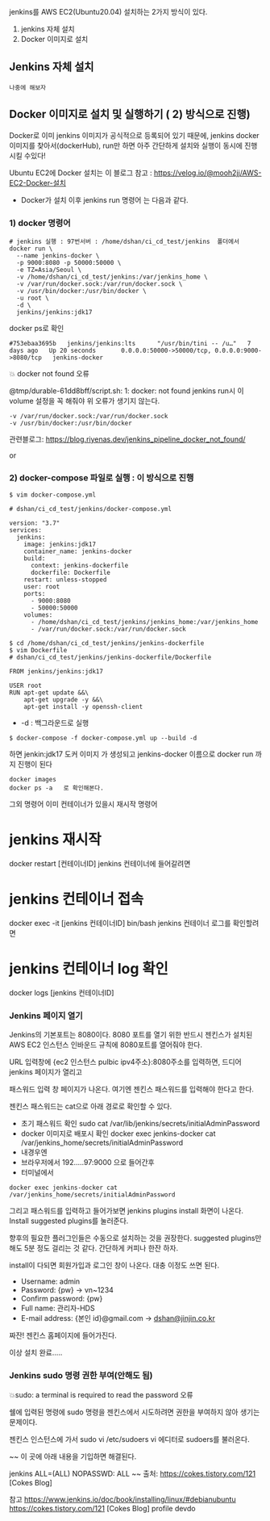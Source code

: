 jenkins를 AWS EC2(Ubuntu20.04) 설치하는 2가지 방식이 있다.
1) jenkins 자체 설치
2) Docker 이미지로 설치
## Jenkins 자체 설치
```
나중에 해보자
```
## Docker 이미지로 설치 및 실행하기 ( 2) 방식으로 진행)
Docker로 이미 jenkins 이미지가 공식적으로 등록되어 있기 때문에, jenkins docker 이미지를 찾아서(dockerHub), run만 하면 아주 간단하게 설치와 실행이 동시에 진행시킬 수있다!

Ubuntu EC2에 Docker 설치는 이 블로그 참고 : https://velog.io/@mooh2jj/AWS-EC2-Docker-설치

* Docker가 설치 이후 jenkins run 명령어 는 다음과 같다.
### 1) docker 명령어
```
# jenkins 실행 : 97번서버 : /home/dshan/ci_cd_test/jenkins  폴더에서 
docker run \
  --name jenkins-docker \
  -p 9000:8080 -p 50000:50000 \
  -e TZ=Asia/Seoul \
  -v /home/dshan/ci_cd_test/jenkins:/var/jenkins_home \
  -v /var/run/docker.sock:/var/run/docker.sock \
  -v /usr/bin/docker:/usr/bin/docker \
  -u root \
  -d \
  jenkins/jenkins:jdk17
```
docker ps로 확인
```
#753ebaa3695b   jenkins/jenkins:lts      "/usr/bin/tini -- /u…"   7 days ago   Up 20 seconds       0.0.0.0:50000->50000/tcp, 0.0.0.0:9000->8080/tcp   jenkins-docker
```

💥 docker not found 오류

@tmp/durable-61dd8bff/script.sh: 1: docker: not found
jenkins run시 이 volume 설정을 꼭 해줘야 위 오류가 생기지 않는다.
```
-v /var/run/docker.sock:/var/run/docker.sock
-v /usr/bin/docker:/usr/bin/docker
```
관련블로그: https://blog.riyenas.dev/jenkins_pipeline_docker_not_found/

or

### 2) docker-compose 파일로 실행 : 이 방식으로 진행
```
$ vim docker-compose.yml

# dshan/ci_cd_test/jenkins/docker-compose.yml

version: "3.7"
services:
  jenkins:
    image: jenkins:jdk17
    container_name: jenkins-docker
    build:
      context: jenkins-dockerfile
      dockerfile: Dockerfile
    restart: unless-stopped
    user: root
    ports:
      - 9000:8080
      - 50000:50000
    volumes:
      - /home/dshan/ci_cd_test/jenkins/jenkins_home:/var/jenkins_home
      - /var/run/docker.sock:/var/run/docker.sock

$ cd /home/dshan/ci_cd_test/jenkins/jenkins-dockerfile
$ vim Dockerfile
# dshan/ci_cd_test/jenkins/jenkins-dockerfile/Dockerfile

FROM jenkins/jenkins:jdk17

USER root
RUN apt-get update &&\
    apt-get upgrade -y &&\
    apt-get install -y openssh-client
```
* -d : 백그라운드로 실행
```
$ docker-compose -f docker-compose.yml up --build -d
```
하면 jenkin:jdk17 도커 이미지 가 생성되고 jenkins-docker 이름으로 docker run 까지 진행이 된다
```
docker images
docker ps -a   로 확인해본다.
```

그외 명령어
이미 컨테이너가 있을시 재시작 명령어
# jenkins 재시작
docker restart [컨테이너ID]
jenkins 컨테이너에 들어갈려면
# jenkins 컨테이너 접속
docker exec -it [jenkins 컨테이너ID] bin/bash
jenkins 컨테이너 로그를 확인할려면
# jenkins 컨테이너 log 확인
docker logs [jenkins 컨테이너ID]

### Jenkins 페이지 열기
Jenkins의 기본포트는 8080이다.
8080 포트를 열기 위한 반드시 젠킨스가 설치된 AWS EC2 인스턴스 인바운드 규칙에 8080포트를 열어줘야 한다.

URL 입력창에 {ec2 인스턴스 pulbic ipv4주소}:8080주소를 입력하면, 드디어 jenkins 페이지가 열리고

패스워드 입력 창 페이지가 나온다. 여기엔 젠킨스 패스워드를 입력해야 한다고 한다.

젠킨스 패스워드는 cat으로 아래 경로로 확인할 수 있다.

* 초기 패스워드 확인
sudo cat /var/lib/jenkins/secrets/initialAdminPassword
* docker 이미지로 배포시 확인
docker exec jenkins-docker cat /var/jenkins_home/secrets/initialAdminPassword
* 내경우엔
* 브라우저에서 192.....97:9000 으로 들어간후
* 터미널에서
```
docker exec jenkins-docker cat /var/jenkins_home/secrets/initialAdminPassword 
```

그리고 패스워드를 입력하고 들어가보면 jenkins plugins install 화면이 나온다.
Install suggested plugins를 눌러준다.

향후의 필요한 플러그인들은 수동으로 설치하는 것을 권장한다.
suggested plugins만 해도 5분 정도 걸리는 것 같다. 간단하게 커피나 한잔 하자.

install이 다되면 회원가입과 로그인 창이 나온다. 대충 이정도 쓰면 된다.

* Username: admin
* Password: {pw} -> vn~1234
* Confirm password: {pw}
* Full name: 관리자-HDS
* E-mail address: {본인 id}@gmail.com -> dshan@jinjin.co.kr


짜잔! 젠킨스 홈페이지에 들어가진다.

이상 설치 완료.....




### Jenkins sudo 명령 권한 부여(안해도 됨)

💥sudo: a terminal is required to read the password 오류

쉘에 입력된 명령에 sudo 명령을 젠킨스에서 시도하려면 권한을 부여하지 않아 생기는 문제이다.

젠킨스 인스턴스에 가서
sudo vi /etc/sudoers
vi 에디터로 sudoers를 불러온다.

~~ 이 곳에 아래 내용을 기입하면 해결된다.

jenkins ALL=(ALL) NOPASSWD: ALL
~~
출처: https://cokes.tistory.com/121 [Cokes Blog]


참고
https://www.jenkins.io/doc/book/installing/linux/#debianubuntu
https://cokes.tistory.com/121 [Cokes Blog]
profile
devdo
